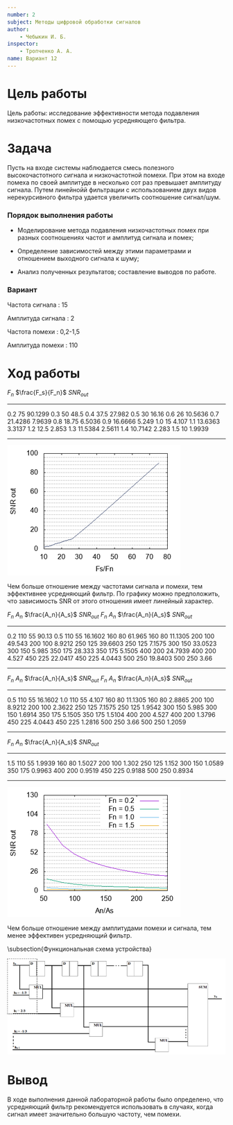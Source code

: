 ```yaml
---
number: 2
subject: Методы цифровой обработки сигналов
author:
	- Чебыкин И. Б.
inspector:
	- Тропченко А. А.
name: Вариант 12
---
```


# Цель работы

Цель работы: исследование эффективности метода подавления низкочастотных помех
с помощью усредняющего фильтра.


# Задача

Пусть на входе системы наблюдается смесь полезного высокочастотного
сигнала и низкочастотной помехи. При этом на входе помеха по своей
амплитуде в несколько сот раз превышает амплитуду сигнала. Путем линейнойй
фильтрации с использованием двух видов нерекурсивного фильтра удается
увеличить соотношение сигнал/шум.

### Порядок выполнения работы

* Моделирование метода подавления низкочастотных помех при разных
соотношениях частот и амплитуд сигнала и помех;

* Определение зависимостей между этими параметрами и отношением
выходного сигнала к шуму;

* Анализ полученных результатов; составление выводов по работе.

### Вариант

Частота сигнала
: 15

Амплитуда сигнала
: 2

Частота помехи
: 0,2-1,5

Амплитуда помехи
: 110


# Ход работы

$F_n$ $\frac{F_s}{F_n}$ $SNR_{out}$
----- ----------------- -----------
0.2	  75	            90.1299
0.3	  50	            48.5
0.4	  37.5	            27.982
0.5	  30	            16.16
0.6	  26	            10.5636
0.7	  21.4286	        7.9639
0.8	  18.75	            6.5036
0.9	  16.6666	        5.249
1.0	  15    	        4.107
1.1	  13.6363	        3.3137
1.2	  12.5    	        2.853
1.3	  11.5384	        2.5611
1.4	  10.7142	        2.283
1.5	  10    	        1.9939
----- ----------------- -----------

![Зависимость SNR от отношения между частотами сигнала $F_s$ и помехи $F_n$](img/by-freq-ratio.png)

Чем больше отношение между частотами сигнала и помехи, тем эффективнее
усредняющий фильтр. По графику можно предположить, что зависимость SNR от этого
отношения имеет линейный характер.

$F_n$ $A_n$ $\frac{A_n}{A_s}$ $SNR_{out}$ $F_n$ $A_n$ $\frac{A_n}{A_s}$ $SNR_{out}$
----- ----- ----------------- ----------- ----- ----- ----------------- -----------
0.2   110	  55	            90.13     0.5   110	  55	            16.1602
      160	  80	            61.965          160	  80	            11.1305
      200	  100	            49.543          200	  100	            8.9212
      250	  125	            39.6603         250	  125	            7.1575
      300	  150	            33.0523         300	  150	            5.985
      350	  175	            28.333          350	  175	            5.1505
      400	  200	            24.7939         400	  200	            4.527
      450	  225	            22.0417         450	  225	            4.0443
      500	  250	            19.8403         500	  250	            3.66
----- ----- ----------------- ----------- ----- ----- ----------------- -----------


$F_n$ $A_n$ $\frac{A_n}{A_s}$ $SNR_{out}$ $F_n$ $A_n$ $\frac{A_n}{A_s}$ $SNR_{out}$
----- ----- ----------------- ----------- ----- ----- ----------------- -----------
0.5   110	  55	            16.1602   1.0   110	  55	            4.107
      160	  80	            11.1305         160	  80	            2.8865
      200	  100	            8.9212          200	  100	            2.3622
      250	  125	            7.1575          250	  125	            1.9542
      300	  150	            5.985           300	  150	            1.6914
      350	  175	            5.1505          350	  175	            1.5104
      400	  200	            4.527           400	  200	            1.3796
      450	  225	            4.0443          450	  225	            1.2816
      500	  250	            3.66            500	  250	            1.2059
----- ----- ----------------- ----------- ----- ----- ----------------- -----------


$F_n$ $A_n$ $\frac{A_n}{A_s}$ $SNR_{out}$
----- ----- ----------------- -----------
1.5   110	  55	            1.9939
      160	  80	            1.5027
      200	  100	            1.302
      250	  125	            1.152
      300	  150	            1.0589
      350	  175	            0.9963
      400	  200	            0.9519
      450	  225	            0.9188
      500	  250	            0.8934
----- ----- ----------------- -----------

![Зависимость SNR от отношения между амплитудами помехи ($A_n$)](img/by-amp-ratio.png)

Чем больше отношение между амплитудами помехи и сигнала, тем менее эффективен
усредняющий фильтр.

\subsection{Функциональная схема устройства}

![](img/scheme.png)

# Вывод

В ходе выполнения данной лабораторной работы было определено, что усредняющий
фильтр рекомендуется использовать в случаях, когда сигнал имеет
значительно большую частоту, чем помехи.
